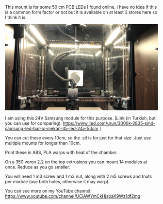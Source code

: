 This mount is for some 50 cm PCB LEDs I found online. I have no idea if this is a common form factor or not but it is available on at least 3 stores here so I think it is.

![ ](./example.JPG)

I am using this 24V Samsung module for this purpose. [Link (in Turkish, but you can use for comparing): https://www.iled.com/urun/3000k-2835-smd-samsung-led-bar-ic-mekan-35-led-24v-50cm ]

You can cut these every 10cm, so the .stl is for just for that size. Just use multiple mounts for longer than 10cm. 

Print these in ABS, PLA warps with heat of the chamber.

On a 350 voron 2.2 on the top extrusions you can mount 14 modules at once. Reduce as you go smaller.

You will need 1 m3 screw and 1 m3 nut, along with 2 m5 screws and tnuts per module (use both holes, otherwise it may warp).

You can see more on my YouTube channel:
https://www.youtube.com/channel/UClAWYmCkHjsbaX9Wz1df2mg
